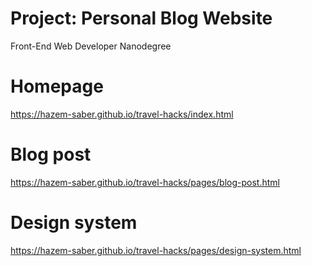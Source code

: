 # Project: Personal Blog Website
Front-End Web Developer Nanodegree

# Homepage
https://hazem-saber.github.io/travel-hacks/index.html

# Blog post
https://hazem-saber.github.io/travel-hacks/pages/blog-post.html

# Design system
https://hazem-saber.github.io/travel-hacks/pages/design-system.html
